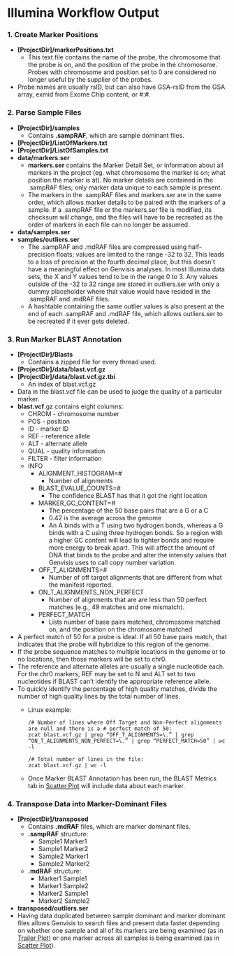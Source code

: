 # Illumina Workflow Output

### 1. Create Marker Positions
- **[ProjectDir]/markerPositions.txt**
  - This text file contains the name of the probe, the chromosome that the probe is on, and the position of the probe in the chromosome. Probes with chromosome and position set to 0 are considered no longer useful by the supplier of the probes.
- Probe names are usually rsID, but can also have GSA-rsID from the GSA array, exmid from Exome Chip content, or #:#.

### 2. Parse Sample Files
- **[ProjectDir]/samples**
  - Contains **.sampRAF**, which are sample dominant files.
- **[ProjectDir]/ListOfMarkers.txt**
- **[ProjectDir]/ListOfSamples.txt**
- **data/markers.ser**
  - **markers.ser** contains the Marker Detail Set, or information about all markers in the project (eg. what chromosome the marker is on; what position the marker is at). No marker details are contained in the .sampRAF files; only marker data unique to each sample is present.
  - The markers in the .sampRAF files and markers.ser are in the same order, which allows marker details to be paired with the markers of a sample. If a .sampRAF file or the markers.ser file is modified, its checksum will change, and the files will have to be recreated as the order of markers in each file can no longer be assumed.
- **data/samples.ser**
- **samples/outliers.ser**
  - The .sampRAF and .mdRAF files are compressed using half-precision floats; values are limited to the range -32 to 32. This leads to a loss of precision at the fourth decimal place, but this doesn't have a meaningful effect on Genvisis analyses. In most Illumina data sets, the X and Y values tend to be in the range 0 to 3. Any values outside of the -32 to 32 range are stored in outliers.ser with only a dummy placeholder where that value would have resided in the .sampRAF and .mdRAF files.
  - A hashtable containing the same outlier values is also present at the end of each .sampRAF and .mdRAF file, which allows outliers.ser to be recreated if it ever gets deleted.

### 3. Run Marker BLAST Annotation
- **[ProjectDir]/Blasts**
  - Contains a zipped file for every thread used.
- **[ProjectDir]/data/blast.vcf.gz**
- **[ProjectDir]/data/blast.vcf.gz.tbi**
  - An index of blast.vcf.gz
- Data in the blast.vcf file can be used to judge the quality of a particular marker.
- **blast.vcf**.gz contains eight columns:
  - CHROM - chromosome number
  - POS - position
  - ID - marker ID
  - REF - reference allele
  - ALT - alternate allele
  - QUAL - quality information
  - FILTER - filter information
  - INFO
    - ALIGNMENT_HISTOGRAM=#
      - Number of alignments
    - BLAST_EVALUE_COUNTS=#
      - The confidence BLAST has that it got the right location
    - MARKER_GC_CONTENT=#
      - The percentage of the 50 base pairs that are a G or a C
      - 0.42 is the average across the genome
      - An A binds with a T using two hydrogen bonds, whereas a G binds with a C using three hydrogen bonds. So a region with a higher GC content will lead to tighter bonds and require more energy to break apart. This will affect the amount of DNA that binds to the probe and alter the intensity values that Genvisis uses to call copy number variation.
    - OFF_T_ALIGNMENTS=#
      - Number of off target alignments that are different from what the manifest reported.
    - ON_T_ALIGNMENTS_NON_PERFECT
      - Number of alignments that are are less than 50 perfect matches (e.g., 49 matches and one mismatch).
    - PERFECT_MATCH
      - Lists number of base pairs matched, chromosome matched on, and the position on the chromosome matched
- A perfect match of 50 for a probe is ideal. If all 50 base pairs match, that indicates that the probe will hybridize to this region of the genome.
- If the probe sequence matches to multiple locations in the genome or to no locations, then those markers will be set to chr0.
- The reference and alternate alleles are usually a single nucleotide each. For the chr0 markers, REF may be set to N and ALT set to two nucleotides if BLAST can’t identify the appropriate reference allele.
- To quickly identify the percentage of high quality matches, divide the number of high quality lines by the total number of lines.
  - Linux example:

        /# Number of lines where Off Target and Non-Perfect alignments are null and there is a # perfect match of 50:
        zcat blast.vcf.gz | grep “OFF_T_ALIGNMENTS=\.” | grep “ON_T_ALIGNMENTS_NON_PERFECT=\.” | grep “PERFECT_MATCH=50” | wc -l

        /# Total number of lines in the file:
        zcat blast.vcf.gz | wc -l

  - Once Marker BLAST Annotation has been run, the BLAST Metrics tab in [Scatter Plot](../#/documentation/VisualizeWorkflowResults--scatter-plot) will include data about each marker. 

### 4. Transpose Data into Marker-Dominant Files
- **[ProjectDir]/transposed**
  - Contains **.mdRAF** files, which are marker dominant files.
  - **.sampRAF** structure:
    - Sample1	Marker1
    - Sample1	Marker2
    - Sample2	Marker1
    - Sample2	Marker2
  - **.mdRAF** structure:
    - Marker1	Sample1
    - Marker1	Sample2
    - Marker2	Sample1
    - Marker2	Sample2
- **transposed/outliers.ser**
- Having data duplicated between sample dominant and marker dominant files allows Genvisis to search files and present data faster depending on whether one sample and all of its markers are being examined (as in [Trailer Plot](../#/documentation/VisualizeWorkflowResults--trailer-plot)) or one marker across all samples is being examined (as in [Scatter Plot](../#/documentation/VisualizeWorkflowResults--scatter-plot)).
